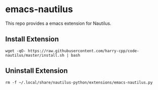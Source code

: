 # emacs-nautilus

This repo provides a emacs extension for Nautilus.

## Install Extension

```
wget -qO- https://raw.githubusercontent.com/harry-cpp/code-nautilus/master/install.sh | bash
```

## Uninstall Extension

```
rm -f ~/.local/share/nautilus-python/extensions/emacs-nautilus.py
```
